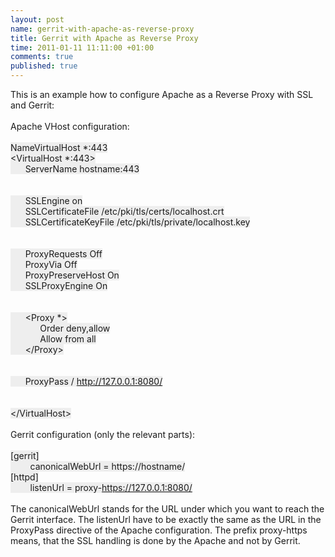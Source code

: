 ```yaml
--- 
layout: post
name: gerrit-with-apache-as-reverse-proxy
title: Gerrit with Apache as Reverse Proxy
time: 2011-01-11 11:11:00 +01:00
comments: true
published: true
---
```

This is an example how to configure Apache as a Reverse Proxy with SSL and Gerrit:<br /><br />Apache VHost configuration:<br /><br />
<span class="Apple-style-span" style="background-color: #eeeeee;">NameVirtualHost *:443</span><br />
<span class="Apple-style-span" style="background-color: #eeeeee;">&lt;VirtualHost *:443&gt;</span><br />
<span class="Apple-style-span" style="background-color: #eeeeee;">&nbsp;&nbsp; &nbsp; &nbsp;ServerName hostname:443</span><br />
<span class="Apple-style-span" style="background-color: #eeeeee;"><br /></span><br /><span class="Apple-style-span" style="background-color: #eeeeee;">&nbsp;&nbsp; &nbsp; &nbsp;SSLEngine on</span><br /><span class="Apple-style-span" style="background-color: #eeeeee;">&nbsp;&nbsp; &nbsp; &nbsp;SSLCertificateFile /etc/pki/tls/certs/localhost.crt</span><br /><span class="Apple-style-span" style="background-color: #eeeeee;">&nbsp;&nbsp; &nbsp; &nbsp;SSLCertificateKeyFile /etc/pki/tls/private/localhost.key</span><br /><span class="Apple-style-span" style="background-color: #eeeeee;"><br /></span><br /><span class="Apple-style-span" style="background-color: #eeeeee;">&nbsp;&nbsp; &nbsp; &nbsp;ProxyRequests Off</span><br /><span class="Apple-style-span" style="background-color: #eeeeee;">&nbsp;&nbsp; &nbsp; &nbsp;ProxyVia Off</span><br /><span class="Apple-style-span" style="background-color: #eeeeee;">&nbsp;&nbsp; &nbsp; &nbsp;ProxyPreserveHost On</span><br /><span class="Apple-style-span" style="background-color: #eeeeee;">&nbsp;&nbsp; &nbsp; &nbsp;SSLProxyEngine On</span><br /><span class="Apple-style-span" style="background-color: #eeeeee;"><br /></span><br /><span class="Apple-style-span" style="background-color: #eeeeee;">&nbsp;&nbsp; &nbsp; &nbsp;&lt;Proxy *&gt;</span><br /><span class="Apple-style-span" style="background-color: #eeeeee;">&nbsp;&nbsp; &nbsp; &nbsp; &nbsp; &nbsp; &nbsp;Order deny,allow</span><br /><span class="Apple-style-span" style="background-color: #eeeeee;">&nbsp;&nbsp; &nbsp; &nbsp; &nbsp; &nbsp; &nbsp;Allow from all</span><br /><span class="Apple-style-span" style="background-color: #eeeeee;">&nbsp;&nbsp; &nbsp; &nbsp;&lt;/Proxy&gt;</span><br /><span class="Apple-style-span" style="background-color: #eeeeee;"><br /></span><br /><span class="Apple-style-span" style="background-color: #eeeeee;">&nbsp;&nbsp; &nbsp; &nbsp;ProxyPass / http://127.0.0.1:8080/</span><br /><span class="Apple-style-span" style="background-color: #eeeeee;"><br /></span><br /><span class="Apple-style-span" style="background-color: #eeeeee;">&lt;/VirtualHost&gt;</span><br /><br />Gerrit configuration (only the relevant parts):<br /><br /><span class="Apple-style-span" style="background-color: #eeeeee;">[gerrit]</span><br /><span class="Apple-style-span" style="background-color: #eeeeee;">&nbsp;&nbsp; &nbsp; &nbsp; &nbsp;canonicalWebUrl = https://hostname/</span><br /><span class="Apple-style-span" style="background-color: #eeeeee;">[httpd]</span><br /><span class="Apple-style-span" style="background-color: #eeeeee;">&nbsp;&nbsp; &nbsp; &nbsp; &nbsp;listenUrl = proxy-https://127.0.0.1:8080/</span><br /><br />The canonicalWebUrl stands for the URL under which you want to reach the Gerrit interface. The listenUrl have to be exactly the same as the URL in the ProxyPass directive of the Apache configuration. The prefix proxy-https means, that the SSL handling is done by the Apache and not by Gerrit.
